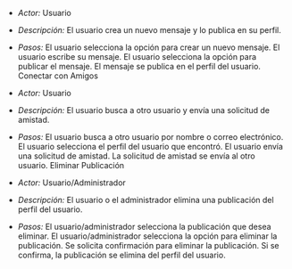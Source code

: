 - *Actor:*  Usuario
  
- *Descripción:*  El usuario crea un nuevo mensaje y lo publica en su perfil.

- *Pasos:* 
El usuario selecciona la opción para crear un nuevo mensaje.
El usuario escribe su mensaje.
El usuario selecciona la opción para publicar el mensaje.
El mensaje se publica en el perfil del usuario.
Conectar con Amigos

- *Actor:* Usuario
- *Descripción:* El usuario busca a otro usuario y envía una solicitud de amistad.
- *Pasos:*
El usuario busca a otro usuario por nombre o correo electrónico.
El usuario selecciona el perfil del usuario que encontró.
El usuario envía una solicitud de amistad.
La solicitud de amistad se envía al otro usuario.
Eliminar Publicación

- *Actor:* Usuario/Administrador
- *Descripción:* El usuario o el administrador elimina una publicación del perfil del usuario.
- *Pasos:*
El usuario/administrador selecciona la publicación que desea eliminar.
El usuario/administrador selecciona la opción para eliminar la publicación.
Se solicita confirmación para eliminar la publicación.
Si se confirma, la publicación se elimina del perfil del usuario.